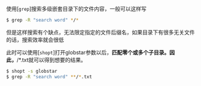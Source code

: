 使用[`grep`]搜索多级嵌套目录下的文件内容，一般可以这样写

```bash
$ grep -R "search word" */*
```
但是这样搜索有个缺点，无法限定指定的文件后缀名，如果目录下有很多无关文件的话，搜索效率就会很低

此时可以使用[`shopt`]打开globstar参数以后，**匹配零个或多个子目录。因此，**/*.txt就可以得到想要的结果。

```bash
$ shopt -s globstar
$ grep -R "search word" **/*.txt
```
